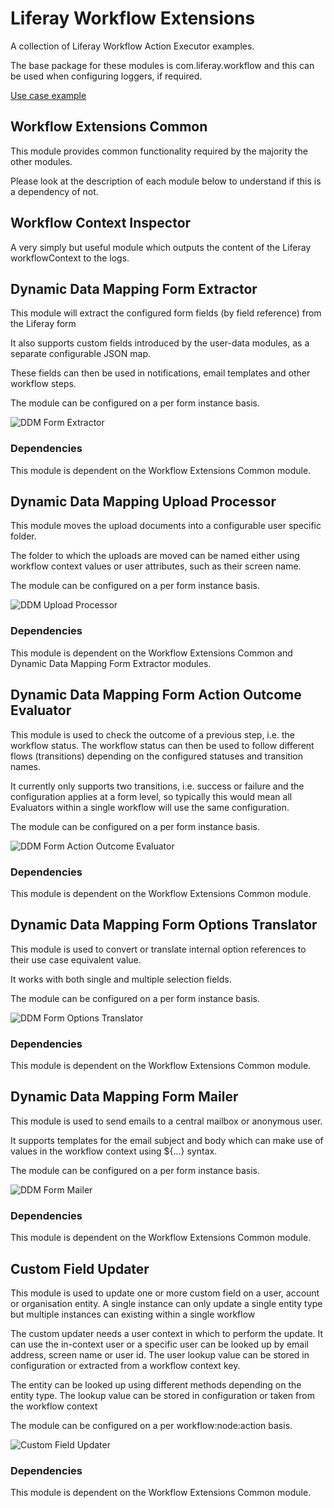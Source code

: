 # Liferay Workflow Extensions

A collection of Liferay Workflow Action Executor examples.

The base package for these modules is com.liferay.workflow and this can be used when configuring loggers, if required.

[Use case example](example/README.md)

## Workflow Extensions Common

This module provides common functionality required by the majority the other modules.

Please look at the description of each module below to understand if this is a dependency of not.

## Workflow Context Inspector

A very simply but useful module which outputs the content of the Liferay workflowContext to the logs.

## Dynamic Data Mapping Form Extractor

This module will extract the configured form fields (by field reference) from the Liferay form

It also supports custom fields introduced by the user-data modules, as a separate configurable JSON map.

These fields can then be used in notifications, email templates and other workflow steps.

The module can be configured on a per form instance basis.

![DDM Form Extractor](images/ddm-form-extractor.png)

### Dependencies

This module is dependent on the Workflow Extensions Common module.

## Dynamic Data Mapping Upload Processor

This module moves the upload documents into a configurable user specific folder.

The folder to which the uploads are moved can be named either using workflow context values or user attributes, such as
their screen name.

The module can be configured on a per form instance basis.

![DDM Upload Processor](images/ddm-form-upload-processor.png)

### Dependencies

This module is dependent on the Workflow Extensions Common and Dynamic Data Mapping Form Extractor modules.

## Dynamic Data Mapping Form Action Outcome Evaluator

This module is used to check the outcome of a previous step, i.e. the workflow status. The workflow status
can then be used to follow different flows (transitions) depending on the configured statuses and transition names.

It currently only supports two transitions, i.e. success or failure and the configuration applies at a form level,
so typically this would mean all Evaluators within a single workflow will use the same configuration.

The module can be configured on a per form instance basis.

![DDM Form Action Outcome Evaluator](images/ddm-form-action-outcome-evaluator.png)

### Dependencies

This module is dependent on the Workflow Extensions Common module.

## Dynamic Data Mapping Form Options Translator

This module is used to convert or translate internal option references to their use case equivalent value.

It works with both single and multiple selection fields.

The module can be configured on a per form instance basis.

![DDM Form Options Translator](images/ddm-form-options-translator.png)

### Dependencies

This module is dependent on the Workflow Extensions Common module.

## Dynamic Data Mapping Form Mailer

This module is used to send emails to a central mailbox or anonymous user.

It supports templates for the email subject and body which can make use of values in the workflow context using ${...}
syntax.

The module can be configured on a per form instance basis.

![DDM Form Mailer](images/ddm-form-mailer.png)

### Dependencies

This module is dependent on the Workflow Extensions Common module.

## Custom Field Updater

This module is used to update one or more custom field on a user, account or organisation entity. A single instance can
only update a single entity type but multiple instances can existing within a single workflow

The custom updater needs a user context in which to perform the update. It can use the in-context user or a specific
user can be looked up by email address, screen name or user id. The user lookup value can be stored in configuration or
extracted from a workflow context key.

The entity can be looked up using different methods depending on the entity type. The lookup value can be stored in
configuration or taken from the workflow context

The module can be configured on a per workflow:node:action basis.

![Custom Field Updater](images/custom-field-updater.png)

### Dependencies

This module is dependent on the Workflow Extensions Common module.